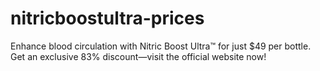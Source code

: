 # nitricboostultra-prices
Enhance blood circulation with Nitric Boost Ultra™ for just $49 per bottle. Get an exclusive 83% discount—visit the official website now!
